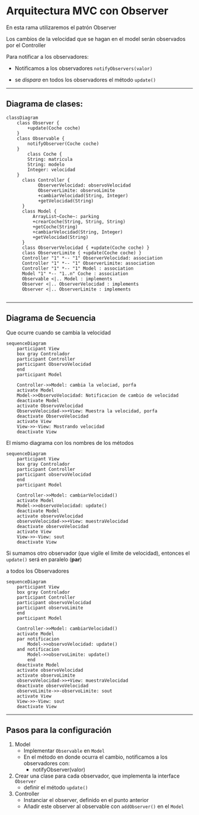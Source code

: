 # Arquitectura MVC con Observer

En esta rama utilizaremos el patrón Observer

Los cambios de la velocidad que se hagan en el model
serán observados por el Controller

Para notificar a los observadores:

* Notificamos a los observadores `notifyObservers(valor)`

* se *dispara* en todos los observadores el método `update()`

---
## Diagrama de clases:

```mermaid
classDiagram
    class Observer {
        +update(Coche coche)
    }
    class Observable {
        notifyObserver(Coche coche)
    }
        class Coche {
        String: matricula
        String: modelo
        Integer: velocidad
    }
      class Controller {
            ObserverVelocidad: observoVelocidad
            ObserverLimite: observoLimite
            +cambiarVelocidad(String, Integer)
            +getVelocidad(String)
      }
      class Model {
          ArrayList~Coche~: parking
          +crearCoche(String, String, String)
          +getCoche(String)
          +cambiarVelocidad(String, Integer)
          +getVelocidad(String)
      }
      class ObserverVelocidad { +update(Coche coche) }
      class ObserverLimite { +update(Coche coche) }
      Controller "1" *-- "1" ObserverVelocidad: association
      Controller "1" *-- "1" ObserverLimite: association
      Controller "1" *-- "1" Model : association
      Model "1" *-- "1..n" Coche : association
      Observable <|.. Model : implements
      Observer <|.. ObserverVelocidad : implements
      Observer <|.. ObserverLimite : implements
      
```

---

## Diagrama de Secuencia

Que ocurre cuando se cambia la velocidad


```mermaid
sequenceDiagram
    participant View
    box gray Controlador
    participant Controller
    participant ObservoVelocidad
    end
    participant Model
    
    Controller->>Model: cambia la velociad, porfa
    activate Model
    Model->>ObservoVelocidad: Notificacion de cambio de velocidad
    deactivate Model
    activate ObservoVelocidad
    ObservoVelocidad->>+View: Muestra la velocidad, porfa
    deactivate ObservoVelocidad
    activate View
    View->>-View: Mostrando velocidad
    deactivate View
```

El mismo diagrama con los nombres de los métodos

```mermaid
sequenceDiagram
    participant View
    box gray Controlador
    participant Controller
    participant observoVelocidad
    end
    participant Model

    Controller->>Model: cambiarVelocidad()
    activate Model
    Model->>observoVelocidad: update()
    deactivate Model
    activate observoVelocidad
    observoVelocidad->>+View: muestraVelocidad
    deactivate observoVelocidad
    activate View
    View->>-View: sout
    deactivate View
```

Si sumamos otro observador (que vigile el limite de velocidad), entonces el `update()` será en paralelo (**par**)

a todos los Observadores

```mermaid
sequenceDiagram
    participant View
    box gray Controlador
    participant Controller
    participant observoVelocidad
    participant observoLimite
    end
    participant Model

    Controller->>Model: cambiarVelocidad()
    activate Model
    par notificacion
        Model->>observoVelocidad: update()
    and notificacion
        Model->>observoLimite: update()
        end
    deactivate Model
    activate observoVelocidad
    activate observoLimite
    observoVelocidad->>+View: muestraVelocidad
    deactivate observoVelocidad
    observoLimite->>-observoLimite: sout
    activate View
    View->>-View: sout
    deactivate View
```

---
## Pasos para la configuración

1. Model
   * Implementar `Observable` en `Model`
   * En el método en donde ocurra el cambio, notificamos a los observadores con:
     * notifyObserver(valor)
2. Crear una clase para cada observador, que implementa la interface `Observer`
    * definir el método `update()`
3. Controller
    * Instanciar el observer, definido en el punto anterior
    * Añadir este observer al observable con `addObserver()` en el `Model`
